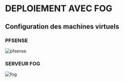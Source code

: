 #   DEPLOIEMENT AVEC FOG

## Configuration des machines virtuels

### PFSENSE

![pfsense](https://github.com/baaldees/Projet_Fog/assets/97484980/6879d5bb-f537-4ae4-afee-bf8d8c9bc2bd)



### SERVEUR FOG


![fog](https://github.com/baaldees/Projet_Fog/assets/97484980/d35e8d8f-4fbe-404f-bc36-f60e31de85cd)


